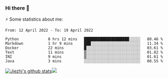 ### Hi there 👋

⚡ Some statistics about me:


<!--START_SECTION:waka-->

```text
From: 12 April 2022 - To: 19 April 2022

Python             8 hrs 12 mins   ████████████████████░░░░░   80.46 %
Markdown           1 hr 9 mins     ███░░░░░░░░░░░░░░░░░░░░░░   11.34 %
Docker             22 mins         █░░░░░░░░░░░░░░░░░░░░░░░░   03.61 %
Text               11 mins         ▒░░░░░░░░░░░░░░░░░░░░░░░░   01.82 %
INI                9 mins          ▒░░░░░░░░░░░░░░░░░░░░░░░░   01.61 %
Java               3 mins          ░░░░░░░░░░░░░░░░░░░░░░░░░   00.55 %
```

<!--END_SECTION:waka-->





[![Jiezhi's github stats](https://github-readme-stats.vercel.app/api?username=Jiezhi&show_icons=true)](https://github.com/Jiezhi/github-readme-stats)[![](https://stats.justsong.cn/api/leetcode/?username=Jiezhi)](https://leetcode.com/Jiezhi/) 
<!--
[![Top Langs](https://github-readme-stats.vercel.app/api/top-langs/?username=Jiezhi&hide=javascript,html)](https://github.com/Jiezhi/github-readme-stats)

**Jiezhi/Jiezhi** is a ✨ _special_ ✨ repository because its `README.md` (this file) appears on your GitHub profile.

Here are some ideas to get you started:

- 🔭 I’m currently working on ...
- 🌱 I’m currently learning ...
- 👯 I’m looking to collaborate on ...
- 🤔 I’m looking for help with ...
- 💬 Ask me about ...
- 📫 How to reach me: ...
- 😄 Pronouns: ...
- ⚡ Fun fact: ...
-->

